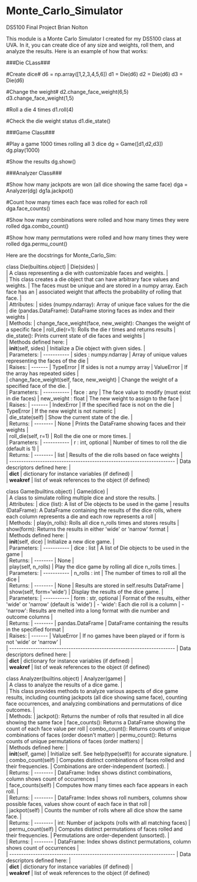 # Monte_Carlo_Simulator
DS5100 Final Project
Brian Nolton

This module is a Monte Carlo Simulator I created for my DS5100 class at UVA. In it, you can create dice of any size and weights, roll them, and analyze the results. Here is an example of how that works:

###Die CLass###

#Create dice#
d6 = np.array([1,2,3,4,5,6])
d1 = Die(d6)
d2 = Die(d6)
d3 = Die(d6)

#Change the weight#
d2.change_face_weight(6,5)
d3.change_face_weight(1,5)

#Roll a die 4 times
d1.roll(4)

#Check the die weight status
d1.die_state()

###Game Class###

#Play a game 1000 times rolling all 3 dice
dg = Game([d1,d2,d3])
dg.play(1000)

#Show the results
dg.show()

###Analyzer Class###

#Show how many jackpots are won (all dice showing the same face)
dga = Analyzer(dg)
dg1a.jackpot()

#Count how many times each face was rolled for each roll
dga.face_counts()

#Show how many combinations were rolled and how many times they were rolled
dga.combo_count()

#Show how many permutations were rolled and how many times they were rolled
dga.permu_count()


Here are the docstrings for Monte_Carlo_Sim:

class Die(builtins.object)
 |  Die(sides)
 |  
 |  A class representing a die with customizable faces and weights.
 |  
 |  This class creates a die object that can have arbitrary face values and weights.
 |  The faces must be unique and are stored in a numpy array. Each face has an
 |  associated weight that affects the probability of rolling that face.
 |  
 |  Attributes:
 |      sides (numpy.ndarray): Array of unique face values for the die
 |      die (pandas.DataFrame): DataFrame storing faces as index and their weights
 |  
 |  Methods:
 |      change_face_weight(face, new_weight): Changes the weight of a specific face
 |      roll_die(r=1): Rolls the die r times and returns results
 |      die_state(): Prints current state of die faces and weights
 |  
 |  Methods defined here:
 |  
 |  __init__(self, sides)
 |      Initialize a Die object with given sides.
 |      
 |      Parameters:
 |      -----------
 |      sides : numpy.ndarray
 |          Array of unique values representing the faces of the die
 |      
 |      Raises:
 |      -------
 |      TypeError
 |          If sides is not a numpy array
 |      ValueError
 |          If the array has repeated sides
 |  
 |  change_face_weight(self, face, new_weight)
 |      Change the weight of a specified face of the die.
 |      
 |      Parameters:
 |      -----------
 |      face : any
 |          The face value to modify (must exist in die faces)
 |      new_weight : float
 |          The new weight to assign to the face
 |      
 |      Raises:
 |      -------
 |      IndexError
 |          If the specified face is not on the die
 |      TypeError
 |          If the new weight is not numeric
 |  
 |  die_state(self)
 |      Show the current state of the die.
 |      
 |      Returns:
 |      --------
 |      None
 |          Prints the DataFrame showing faces and their weights
 |  
 |  roll_die(self, r=1)
 |      Roll the die one or more times.
 |      
 |      Parameters:
 |      -----------
 |      r : int, optional
 |          Number of times to roll the die (default is 1)
 |      
 |      Returns:
 |      --------
 |      list
 |          Results of the die rolls based on face weights
 |  
 |  ----------------------------------------------------------------------
 |  Data descriptors defined here:
 |  
 |  __dict__
 |      dictionary for instance variables (if defined)
 |  
 |  __weakref__
 |      list of weak references to the object (if defined)


class Game(builtins.object)
 |  Game(dice)
 |  
 |  A class to simulate rolling multiple dice and store the results.
 |  
 |  Attributes:
 |      dice (list): A list of Die objects to be used in the game
 |      results (DataFrame): A DataFrame containing the results of the dice rolls, where each column represents a die and each row represents a roll
 |  
 |  Methods:
 |      play(n_rolls): Rolls all dice n_rolls times and stores results
 |      show(form): Returns the results in either 'wide' or 'narrow' format
 |  
 |  Methods defined here:
 |  
 |  __init__(self, dice)
 |      Initialize a new dice game.
 |      
 |      Parameters:
 |      -----------
 |      dice : list
 |           A list of Die objects to be used in the game
 |      
 |      Returns:
 |      --------
 |      None
 |  
 |  play(self, n_rolls)
 |      Play the dice game by rolling all dice n_rolls times.
 |      
 |      Parameters:
 |      -----------
 |      n_rolls : int
 |          The number of times to roll all the dice
 |      
 |      Returns:
 |      --------
 |      None
 |          Results are stored in self.results DataFrame
 |  
 |  show(self, form='wide')
 |      Display the results of the dice game.
 |      
 |      Parameters:
 |      -----------
 |      form : str, optional
 |          Format of the results, either 'wide' or 'narrow' (default is 'wide')
 |          - 'wide': Each die roll is a column
 |          - 'narrow': Results are melted into a long format with die number and outcome columns
 |      
 |      Returns:
 |      --------
 |      pandas.DataFrame
 |          DataFrame containing the results in the specified format
 |      
 |      Raises:
 |      -------
 |      ValueError
 |          If no games have been played or if form is not 'wide' or 'narrow'
 |  
 |  ----------------------------------------------------------------------
 |  Data descriptors defined here:
 |  
 |  __dict__
 |      dictionary for instance variables (if defined)
 |  
 |  __weakref__
 |      list of weak references to the object (if defined)


class Analyzer(builtins.object)
 |  Analyzer(game)
 |  
 |  A class to analyze the results of a dice game.
 |  
 |  This class provides methods to analyze various aspects of dice game results, including counting jackpots (all dice showing same face), counting face occurrences, and analyzing combinations and permutations of dice outcomes.
 |  
 |  Methods:
 |      jackpot(): Returns the number of rolls that resulted in all dice showing the same face
 |      face_counts(): Returns a DataFrame showing the count of each face value per roll
 |      combo_count(): Returns counts of unique combinations of faces (order doesn't matter)
 |      permu_count(): Returns counts of unique permutations of faces (order matters)
 |  
 |  Methods defined here:
 |  
 |  __init__(self, game)
 |      Initialize self.  See help(type(self)) for accurate signature.
 |  
 |  combo_count(self)
 |      Computes distinct combinations of faces rolled and their frequencies.
 |      Combinations are order-independent (sorted).
 |      
 |      Returns:
 |      --------
 |          DataFrame: Index shows distinct combinations, column shows count of occurrences
 |  
 |  face_counts(self)
 |      Computes how many times each face appears in each roll.
 |      
 |      Returns:
 |      --------
 |          DataFrame: Index shows roll numbers, columns show possible faces, values show count of each face in that roll
 |  
 |  jackpot(self)
 |      Counts the number of rolls where all dice show the same face.
 |      
 |      Returns:
 |      --------
 |          int: Number of jackpots (rolls with all matching faces)
 |  
 |  permu_count(self)
 |      Computes distinct permutations of faces rolled and their frequencies.
 |      Permutations are order-dependent (unsorted).
 |      
 |      Returns:
 |      --------
 |          DataFrame: Index shows distinct permutations, column shows count of occurrences
 |  
 |  ----------------------------------------------------------------------
 |  Data descriptors defined here:
 |  
 |  __dict__
 |      dictionary for instance variables (if defined)
 |  
 |  __weakref__
 |      list of weak references to the object (if defined)
